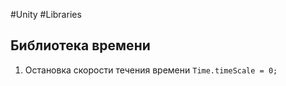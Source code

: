 #Unity #Libraries

## Библиотека времени

1. Остановка скорости течения времени `Time.timeScale = 0;`